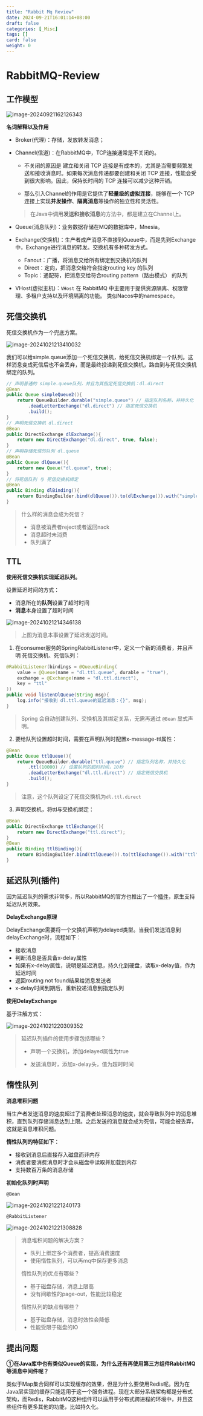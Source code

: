 ```yaml
---
title: "Rabbit Mq Review"
date: 2024-09-21T16:01:14+08:00
draft: false
categories: [_Misc]
tags: []
card: false
weight: 0
---
```


# RabbitMQ-Review

## 工作模型

![image-20240921162126343](index.assets/image-20240921162126343.png)

**名词解释以及作用**

* Broker(代理)：存储，发放转发消息；

* Channel(信道)：在RabbitMQ中，TCP连接通常是不关闭的。

  * 不关闭的原因是 建立和关闭 TCP 连接是有成本的，尤其是当需要频繁发送和接收消息时。如果每次消息传递都要创建和关闭 TCP 连接，性能会受到很大影响。因此，保持长时间的 TCP 连接可以减少这种开销。

  * 那么引入Channel的作用是它提供了**轻量级的虚拟连接**，能够在一个 TCP 连接上实现**并发操作**、**隔离消息**等操作的独立性和灵活性。

  > 在Java中调用**发送和接收消息**的方法中，都是建立在Channel上。

* Queue(消息队列)：业务数据存储在MQ的数据库中，Mnesia。

* Exchange(交换机)：生产者成产消息不直接到Queue中，而是先到Exchange中，Exchange进行消息的转发。交换机有多种转发方式。

  - Fanout：广播，将消息交给所有绑定到交换机的队列
  - Direct：定向，把消息交给符合指定routing key 的队列
  - Topic：通配符，把消息交给符合routing pattern（路由模式） 的队列

* VHost(虚拟主机)：`VHost` 在 RabbitMQ 中主要用于提供资源隔离、权限管理、多租户支持以及环境隔离的功能。 类似Nacos中的namespace。

## 死信交换机

死信交换机作为一个兜底方案。

![image-20241021213410032](index.assets/image-20241021213410032.png)

我们可以给simple.queue添加一个死信交换机，给死信交换机绑定一个队列。这样消息变成死信后也不会丢弃，而是最终投递到死信交换机，路由到与死信交换机绑定的队列。

~~~java
// 声明普通的 simple.queue队列，并且为其指定死信交换机：dl.direct
@Bean
public Queue simpleQueue2(){
    return QueueBuilder.durable("simple.queue") // 指定队列名称，并持久化
        .deadLetterExchange("dl.direct") // 指定死信交换机
        .build();
}
// 声明死信交换机 dl.direct
@Bean
public DirectExchange dlExchange(){
    return new DirectExchange("dl.direct", true, false);
}
// 声明存储死信的队列 dl.queue
@Bean
public Queue dlQueue(){
    return new Queue("dl.queue", true);
}
// 将死信队列 与 死信交换机绑定
@Bean
public Binding dlBinding(){
    return BindingBuilder.bind(dlQueue()).to(dlExchange()).with("simple");
}
~~~

> 什么样的消息会成为死信？
>
> - 消息被消费者reject或者返回nack
> - 消息超时未消费
> - 队列满了

## TTL

**使用死信交换机实现延迟队列。**

设置延迟时间的方式：

- 消息所在的**队列**设置了超时时间
- **消息**本身设置了超时时间

![image-20241021214346138](index.assets/image-20241021214346138.png)

> 上图为消息本事设置了延迟发送时间。

1. 在consumer服务的SpringRabbitListener中，定义一个新的消费者，并且声明 死信交换机、死信队列：

```java
@RabbitListener(bindings = @QueueBinding(
    value = @Queue(name = "dl.ttl.queue", durable = "true"),
    exchange = @Exchange(name = "dl.ttl.direct"),
    key = "ttl"
))
public void listenDlQueue(String msg){
    log.info("接收到 dl.ttl.queue的延迟消息：{}", msg);
}
```

> Spring 会自动创建队列、交换机及其绑定关系，无需再通过 `@Bean` 显式声明。

2. 要给队列设置超时时间，需要在声明队列时配置x-message-ttl属性：

```java
@Bean
public Queue ttlQueue(){
    return QueueBuilder.durable("ttl.queue") // 指定队列名称，并持久化
        .ttl(10000) // 设置队列的超时时间，10秒
        .deadLetterExchange("dl.ttl.direct") // 指定死信交换机
        .build();
}
```

> 注意，这个队列设定了死信交换机为`dl.ttl.direct`

3. 声明交换机，将ttl与交换机绑定：

```java
@Bean
public DirectExchange ttlExchange(){
    return new DirectExchange("ttl.direct");
}
@Bean
public Binding ttlBinding(){
    return BindingBuilder.bind(ttlQueue()).to(ttlExchange()).with("ttl");
}
```

## 延迟队列(插件)

因为延迟队列的需求非常多，所以RabbitMQ的官方也推出了一个<u>插件</u>，原生支持延迟队列效果。

**DelayExchange原理**

DelayExchange需要将一个交换机声明为delayed类型。当我们发送消息到delayExchange时，流程如下：

- 接收消息
- 判断消息是否具备x-delay属性
- 如果有x-delay属性，说明是延迟消息，持久化到硬盘，读取x-delay值，作为延迟时间
- 返回routing not found结果给消息发送者
- x-delay时间到期后，重新投递消息到指定队列

**使用DelayExchange**

基于注解方式：

![image-20241021220309352](index.assets/image-20241021220309352.png)

> 延迟队列插件的使用步骤包括哪些？
>
> * 声明一个交换机，添加delayed属性为true
>
> * 发送消息时，添加x-delay头，值为超时时间

## 惰性队列

**消息堆积问题**

当生产者发送消息的速度超过了消费者处理消息的速度，就会导致队列中的消息堆积，直到队列存储消息达到上限。之后发送的消息就会成为死信，可能会被丢弃，这就是消息堆积问题。

**惰性队列的特征如下：**

- 接收到消息后直接存入磁盘而非内存
- 消费者要消费消息时才会从磁盘中读取并加载到内存
- 支持数百万条的消息存储

**初始化队列时声明**

`@Bean`

![image-20241021221240173](index.assets/image-20241021221240173.png)

`@RabbitListener`

![image-20241021221308828](index.assets/image-20241021221308828.png)

> 消息堆积问题的解决方案？
>
> - 队列上绑定多个消费者，提高消费速度
> - 使用惰性队列，可以再mq中保存更多消息
>
> 惰性队列的优点有哪些？
>
> - 基于磁盘存储，消息上限高
> - 没有间歇性的page-out，性能比较稳定
>
> 惰性队列的缺点有哪些？
>
> - 基于磁盘存储，消息时效性会降低
> - 性能受限于磁盘的IO

## 提出问题

**①在Java库中也有类似Queue的实现，为什么还有再使用第三方组件RabbitMQ等消息中间件呢？**

  类似于Map集合同样可以实现缓存的效果，但是为什么要使用Redis呢。因为在Java层实现的缓存只能适用于这一个服务进程。现在大部分系统架构都是分布式架构，而Redis，RabbitMQ这种组件可以适用于分布式跨进程的环境中，并且这些组件有更多其他的功能，比如持久化。

